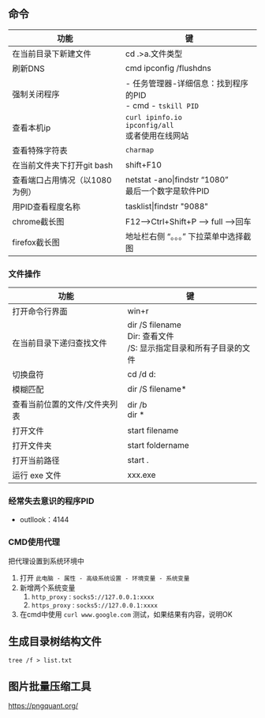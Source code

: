 ## 命令



| 功能                           | 键                                                           |
| ------------------------------ | ------------------------------------------------------------ |
| 在当前目录下新建文件           | cd .>a.文件类型                                              |
| 刷新DNS                        | cmd   ipconfig /flushdns                                     |
| 强制关闭程序                   | - 任务管理器-详细信息：找到程序的PID<br />- cmd - `tskill PID` |
| 查看本机ip                     | `curl ipinfo.io` <br />`ipconfig/all`<br />或者使用在线网站  |
| 查看特殊字符表                 | `charmap`                                                    |
| 在当前文件夹下打开git bash     | shift+F10                                                    |
| 查看端口占用情况（以1080为例） | netstat -ano\|findstr “1080”<br />最后一个数字是软件PID      |
| 用PID查看程度名称              | tasklist\|findstr "9088"                                     |
| chrome截长图                   | F12-->Ctrl+Shift+P --> full -->回车                          |
| firefox截长图                  | 地址栏右侧 “。。。” 下拉菜单中选择截图                       |



### 文件操作

| 功能                          | 键                                                           |
| ----------------------------- | ------------------------------------------------------------ |
| 打开命令行界面                | win+r                                                        |
| 在当前目录下递归查找文件      | dir /S filename<br />Dir: 查看文件<br />/S: 显示指定目录和所有子目录的文件 |
| 切换盘符                      | cd /d d:                                                     |
| 模糊匹配                      | dir /S filename*                                             |
| 查看当前位置的文件/文件夹列表 | dir /b<br />dir *                                            |
| 打开文件                      | start filename                                               |
| 打开文件夹                    | start foldername                                             |
| 打开当前路径                  | start .                                                      |
| 运行 exe 文件                 | xxx.exe                                                      |







### 经常失去意识的程序PID

- outllook：4144



### CMD使用代理

把代理设置到系统环境中

1. 打开 `此电脑 - 属性 - 高级系统设置 - 环境变量 - 系统变量`
2. 新增两个系统变量
   1. `http_proxy` : `socks5://127.0.0.1:xxxx`
   2. `https_proxy` : `socks5://127.0.0.1:xxxx`
3. 在cmd中使用 `curl www.google.com` 测试，如果结果有内容，说明OK



## 生成目录树结构文件

`tree /f > list.txt`

## 图片批量压缩工具

https://pngquant.org/



